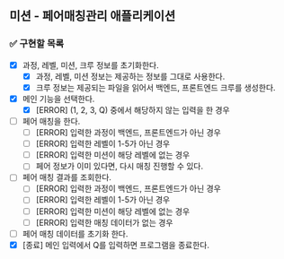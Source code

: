 ## 미션 - 페어매칭관리 애플리케이션

### ✅ 구현할 목록

- [x] 과정, 레벨, 미션, 크루 정보를 초기화한다.
    - [x] 과정, 레벨, 미션 정보는 제공하는 정보를 그대로 사용한다.
    - [x] 크루 정보는 제공되는 파일을 읽어서 백엔드, 프론트엔드 크루를 생성한다.
- [x] 메인 기능을 선택한다.
    - [x] [ERROR] (1, 2, 3, Q) 중에서 해당하지 않는 입력을 한 경우
- [ ] 페어 매칭을 한다.
    - [ ] [ERROR] 입력한 과정이 백엔드, 프론트엔드가 아닌 경우
    - [ ] [ERROR] 입력한 레벨이 1-5가 아닌 경우
    - [ ] [ERROR] 입력한 미션이 해당 레벨에 없는 경우
    - [ ] 페어 정보가 이미 있다면, 다시 매칭 진행할 수 있다.
- [ ] 페어 매칭 결과를 조회한다.
    - [ ] [ERROR] 입력한 과정이 백엔드, 프론트엔드가 아닌 경우
    - [ ] [ERROR] 입력한 레벨이 1-5가 아닌 경우
    - [ ] [ERROR] 입력한 미션이 해당 레벨에 없는 경우
    - [ ] [ERROR] 입력한 매칭 데이터가 없는 경우
- [ ] 페어 매칭 데이터를 초기화 한다.
- [x] [종료] 메인 입력에서 Q를 입력하면 프로그램을 종료한다.